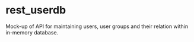 # rest_userdb
Mock-up of API for maintaining users, user groups and their relation within in-memory database.
